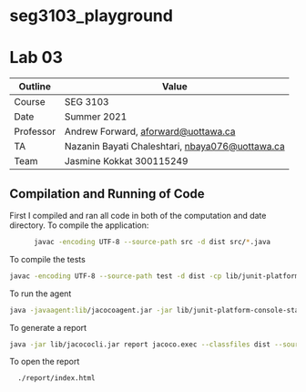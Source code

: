# seg3103_playground
# Lab 03

| Outline | Value |
| --- | --- |
| Course | SEG 3103 |
| Date | Summer 2021 |
| Professor | Andrew Forward, aforward@uottawa.ca |
| TA | Nazanin Bayati Chaleshtari, nbaya076@uottawa.ca |
| Team | Jasmine Kokkat 300115249<br> |


## Compilation and Running of Code


First I compiled and ran all code in both of the computation and date directory. 
To compile the application:
```bash
      javac -encoding UTF-8 --source-path src -d dist src/*.java
```

To compile the tests

```bash
javac -encoding UTF-8 --source-path test -d dist -cp lib/junit-platform-console-standalone-1.7.1.jar test/*.java src/*.java
```
To run the agent

```bash
java -javaagent:lib/jacocoagent.jar -jar lib/junit-platform-console-standalone-1.7.1.jar --class-path dist --scan-class-path
```
To generate a report
```bash
java -jar lib/jacococli.jar report jacoco.exec --classfiles dist --sourcefiles src --html report
```

To open the report
```bash
  ./report/index.html
```
